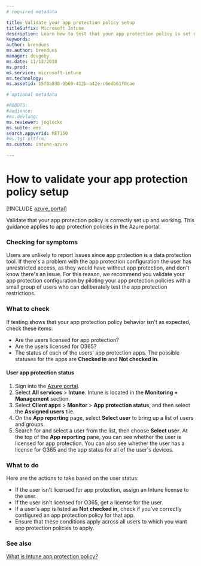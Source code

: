 ```yaml
---
# required metadata

title: Validate your app protection policy setup
titleSuffix: Microsoft Intune
description: Learn how to test that your app protection policy is set up and working correctly.
keywords:
author: brenduns
ms.author: brenduns
manager: dougeby
ms.date: 11/13/2018
ms.prod:
ms.service: microsoft-intune
ms.technology:
ms.assetid: 15f8a838-0b69-412b-a42e-c6edb61f0cae

# optional metadata

#ROBOTS:
#audience:
#ms.devlang:
ms.reviewer: joglocke
ms.suite: ems
search.appverid: MET150
#ms.tgt_pltfrm:
ms.custom: intune-azure

---
```


# How to validate your app protection policy setup

[!INCLUDE [azure_portal](./includes/azure_portal.md)]

Validate that your app protection policy is correctly set up and working. This guidance applies to app protection policies in the Azure portal.

### Checking for symptoms
Users are unlikely to report issues since app protection is a data protection tool. If there's a problem with the app protection configuration the user has unrestricted access, as they would have without app protection, and don't know there's an issue. For this reason, we recommend you validate your app protection configuration by piloting your app protection policies with a small group of users who can deliberately test the app protection restrictions.


### What to check

If testing shows that your app protection policy behavior isn't as expected, check these items:

- Are the users licensed for app protection?
- Are the users licensed for O365?
- The status of each of the users' app protection apps. The possible statuses for the apps are **Checked in** and **Not checked in**.

#### User app protection status
1. Sign into the [Azure portal](https://portal.azure.com).
2. Select **All services** > **Intune**. Intune is located in the **Monitoring + Management** section.
3. Select **Client apps** > **Monitor** >  **App protection status**, and then select the **Assigned users** tile. 
4. On the **App reporting** page, select **Select user** to bring up a list of users and groups. 
5. Search for and select a user from the list, then choose **Select user**. At the top of the **App reporting** pane, you can see whether the user is licensed for app protection. You can also see whether the user has a license for O365 and the app status for all of the user's devices.



### What to do
Here are the actions to take based on the user status:

- If the user isn't licensed for app protection, assign an Intune license to the user.
- If the user isn't licensed for O365, get a license for the user.
- If a user's app is listed as **Not checked in**, check if you've correctly configured an app protection policy for that app.
- Ensure that these conditions apply across all users to which you want app protection policies to apply.

### See also

[What is Intune app protection policy?](app-protection-policies.md)

